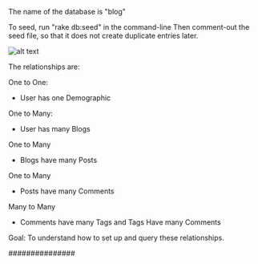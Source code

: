 The name of the database is "blog"

To seed, run "rake db:seed" in the command-line
Then comment-out the seed file, so that it does not create duplicate entries later.

![alt text](https://github.com/maiya-22/blog-sinatra-active-record/master/path/to/img.png)

The relationships are:

One to One:

* User has one Demographic

One to Many:

* User has many Blogs

One to Many

* Blogs have many Posts

One to Many

* Posts have many Comments

Many to Many

* Comments have many Tags and Tags Have many Comments

Goal:
To understand how to set up and query these relationships.

###############

